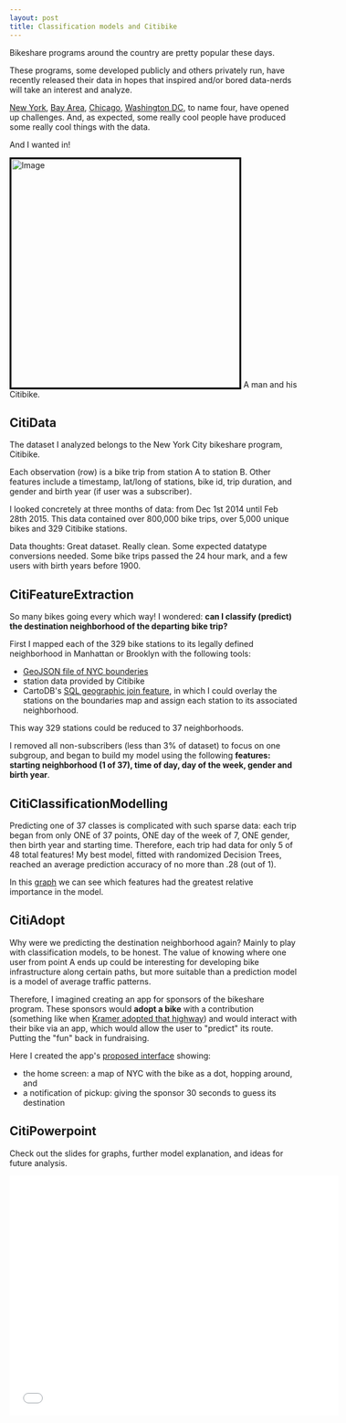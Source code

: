 ```yaml
---
layout: post
title: Classification models and Citibike
---
```


Bikeshare programs around the country are pretty popular these days.

These programs, some developed publicly and others privately run, have recently released their data in hopes that inspired and/or bored data-nerds will take an interest and analyze.

<a href="http://www.citibikenyc.com/system-data" target="_blank">New York</a>, <a href="http://www.bayareabikeshare.com/datachallenge" target="_blank">Bay Area</a>, <a href="https://www.divvybikes.com/datachallenge" target="_blank">Chicago</a>, <a href="http://www.capitalbikeshare.com/system-data" target="_blank">Washington DC</a>, to name four, have opened up challenges. And, as expected, some really cool people have produced some really cool things with the data.

And I wanted in!

<div class = "caption"> 
<img style= "width: 400px; border:3px solid black; margin: 0 auto;" src="http://cgerson.github.io/images/citibike_foto_2.jpg" alt="Image"/>
A man and his Citibike.</div>

## CitiData

The dataset I analyzed belongs to the New York City bikeshare program, Citibike.

Each observation (row) is a bike trip from station A to station B. Other features include a timestamp, lat/long of stations, bike id, trip duration, and gender and birth year (if user was a subscriber).

I looked concretely at three months of data: from Dec 1st 2014 until Feb 28th 2015. This data contained over 800,000 bike trips, over 5,000 unique bikes and 329 Citibike stations.

Data thoughts: Great dataset. Really clean. Some expected datatype conversions needed. Some bike trips passed the 24 hour mark, and a few users with birth years before 1900. 

## CitiFeatureExtraction

So many bikes going every which way! I wondered: <b>can I classify (predict) the destination neighborhood of the departing bike trip?</b>

First I mapped each of the 329 bike stations to its legally defined neighborhood in Manhattan or Brooklyn with the following tools:

 * <a href="http://catalog.opendata.city/dataset/pediacities-nyc-neighborhoods/resource/91778048-3c58-449c-a3f9-365ed203e914" target="_blank">GeoJSON file of NYC bounderies</a>
 * station data provided by Citibike
 * CartoDB's <a href="http://docs.cartodb.com/tips-and-tricks.html#spatial-intersection-of-two-tables" target="_blank">SQL geographic join feature</a>, in which I could overlay the stations on the boundaries map and assign each station to its associated neighborhood.

This way 329 stations could be reduced to 37 neighborhoods.

I removed all non-subscribers (less than 3% of dataset) to focus on one subgroup, and began to build my model using the following <b>features: starting neighborhood (1 of 37), time of day, day of the week, gender and birth year</b>.

## CitiClassificationModelling

Predicting one of 37 classes is complicated with such sparse data: each trip began from only ONE of 37 points, ONE day of the week of 7, ONE gender, then birth year and starting time. Therefore, each trip had data for only 5 of 48 total features! My best model, fitted with randomized Decision Trees, reached an average prediction accuracy of no more than .28 (out of 1).

In this <a href="http://cgerson.github.io/adopt-a-bike-model/" target="_blank">graph</a> we can see which features had the greatest relative importance in the model. 

## CitiAdopt

Why were we predicting the destination neighborhood again? Mainly to play with classification models, to be honest. The value of knowing where one user from point A ends up could be interesting for developing bike infrastructure along certain paths, but more suitable than a prediction model is a model of average traffic patterns.

Therefore, I imagined creating an app for sponsors of the bikeshare program. These sponsors would <b>adopt a bike</b> with a contribution (something like when <a href = "https://en.wikipedia.org/wiki/The_Pothole" target = "_blank">Kramer adopted that highway</a>) and would interact with their bike via an app, which would allow the user to "predict" its route. Putting the "fun" back in fundraising.

Here I created the app's <a href = "http://cgerson.github.io/adopt-a-bike/">proposed interface</a> showing:

* the home screen: a map of NYC with the bike as a dot, hopping around, and
* a notification of pickup: giving the sponsor 30 seconds to guess its destination

## CitiPowerpoint

Check out the slides for graphs, further model explanation, and ideas for future analysis.

<iframe src="//slides.com/claireger/deck-3/embed" width="576" height="420" scrolling="no" frameborder="0" webkitallowfullscreen mozallowfullscreen allowfullscreen></iframe>